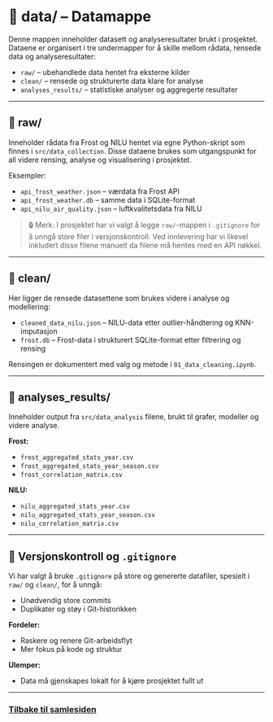 # 📁 data/ – Datamappe

Denne mappen inneholder datasett og analyseresultater brukt i prosjektet. Dataene er organisert i tre undermapper for å skille mellom rådata, rensede data og analyseresultater:

- `raw/` – ubehandlede data hentet fra eksterne kilder
- `clean/` – rensede og strukturerte data klare for analyse
- `analyses_results/` – statistiske analyser og aggregerte resultater

---

## 📁 raw/

Inneholder rådata fra Frost og NILU hentet via egne Python-skript som finnes i `src/data_collection`. Disse dataene brukes som utgangspunkt for all videre rensing, analyse og visualisering i prosjektet.

Eksempler:
- `api_frost_weather.json` – værdata fra Frost API
- `api_frost_weather.db` – samme data i SQLite-format
- `api_nilu_air_quality.json` – luftkvalitetsdata fra NILU

> 🔒 Merk: I prosjektet har vi valgt å legge `raw/`-mappen i `.gitignore` for å unngå store filer i versjonskontroll. Ved innlevering har vi likevel inkludert disse filene manuelt da filene må hentes med en API nøkkel.

---

## 📁 clean/

Her ligger de rensede datasettene som brukes videre i analyse og modellering:

- `cleaned_data_nilu.json` – NILU-data etter outlier-håndtering og KNN-imputasjon
- `frost.db` – Frost-data i strukturert SQLite-format etter filtrering og rensing

Rensingen er dokumentert med valg og metode i `01_data_cleaning.ipynb`. 

---

## 📁 analyses_results/

Inneholder output fra `src/data_analysis` filene, brukt til grafer, modeller og videre analyse.

**Frost:**
- `frost_aggregated_stats_year.csv`
- `frost_aggregated_stats_year_season.csv`
- `frost_correlation_matrix.csv`

**NILU:**
- `nilu_aggregated_stats_year.csv`
- `nilu_aggregated_stats_year_season.csv`
- `nilu_correlation_matrix.csv`

---

## 🔁 Versjonskontroll og `.gitignore`

Vi har valgt å bruke `.gitignore` på store og genererte datafiler, spesielt i `raw/` og `clean/`, for å unngå:
- Unødvendig store commits
- Duplikater og støy i Git-historikken

**Fordeler:**
- Raskere og renere Git-arbeidsflyt
- Mer fokus på kode og struktur

**Ulemper:**
- Data må gjenskapes lokalt for å kjøre prosjektet fullt ut

---

### [**Tilbake til samlesiden**](../docs/samleside.md)



